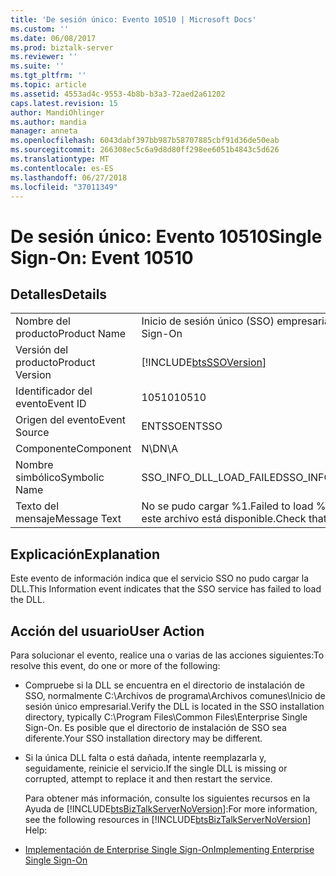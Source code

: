 ```yaml
---
title: 'De sesión único: Evento 10510 | Microsoft Docs'
ms.custom: ''
ms.date: 06/08/2017
ms.prod: biztalk-server
ms.reviewer: ''
ms.suite: ''
ms.tgt_pltfrm: ''
ms.topic: article
ms.assetid: 4553ad4c-9553-4b8b-b3a3-72aed2a61202
caps.latest.revision: 15
author: MandiOhlinger
ms.author: mandia
manager: anneta
ms.openlocfilehash: 6043dabf397bb987b58707885cbf91d36de50eab
ms.sourcegitcommit: 266308ec5c6a9d8d80ff298ee6051b4843c5d626
ms.translationtype: MT
ms.contentlocale: es-ES
ms.lasthandoff: 06/27/2018
ms.locfileid: "37011349"
---
```

# <a name="single-sign-on-event-10510"></a><span data-ttu-id="3246f-102">De sesión único: Evento 10510</span><span class="sxs-lookup"><span data-stu-id="3246f-102">Single Sign-On: Event 10510</span></span>
## <a name="details"></a><span data-ttu-id="3246f-103">Detalles</span><span class="sxs-lookup"><span data-stu-id="3246f-103">Details</span></span>  

|                 |                                                            |
|-----------------|------------------------------------------------------------|
|  <span data-ttu-id="3246f-104">Nombre del producto</span><span class="sxs-lookup"><span data-stu-id="3246f-104">Product Name</span></span>   |                 <span data-ttu-id="3246f-105">Inicio de sesión único (SSO) empresarial</span><span class="sxs-lookup"><span data-stu-id="3246f-105">Enterprise Single Sign-On</span></span>                  |
| <span data-ttu-id="3246f-106">Versión del producto</span><span class="sxs-lookup"><span data-stu-id="3246f-106">Product Version</span></span> | [!INCLUDE[btsSSOVersion](../includes/btsssoversion-md.md)] |
|    <span data-ttu-id="3246f-107">Identificador del evento</span><span class="sxs-lookup"><span data-stu-id="3246f-107">Event ID</span></span>     |                           <span data-ttu-id="3246f-108">10510</span><span class="sxs-lookup"><span data-stu-id="3246f-108">10510</span></span>                            |
|  <span data-ttu-id="3246f-109">Origen del evento</span><span class="sxs-lookup"><span data-stu-id="3246f-109">Event Source</span></span>   |                           <span data-ttu-id="3246f-110">ENTSSO</span><span class="sxs-lookup"><span data-stu-id="3246f-110">ENTSSO</span></span>                           |
|    <span data-ttu-id="3246f-111">Componente</span><span class="sxs-lookup"><span data-stu-id="3246f-111">Component</span></span>    |                            <span data-ttu-id="3246f-112">N\D</span><span class="sxs-lookup"><span data-stu-id="3246f-112">N\A</span></span>                             |
|  <span data-ttu-id="3246f-113">Nombre simbólico</span><span class="sxs-lookup"><span data-stu-id="3246f-113">Symbolic Name</span></span>  |                  <span data-ttu-id="3246f-114">SSO_INFO_DLL_LOAD_FAILED</span><span class="sxs-lookup"><span data-stu-id="3246f-114">SSO_INFO_DLL_LOAD_FAILED</span></span>                  |
|  <span data-ttu-id="3246f-115">Texto del mensaje</span><span class="sxs-lookup"><span data-stu-id="3246f-115">Message Text</span></span>   |   <span data-ttu-id="3246f-116">No se pudo cargar %1.</span><span class="sxs-lookup"><span data-stu-id="3246f-116">Failed to load %1.</span></span> <span data-ttu-id="3246f-117">Compruebe que este archivo está disponible.</span><span class="sxs-lookup"><span data-stu-id="3246f-117">Check that this file is available.</span></span>    |

## <a name="explanation"></a><span data-ttu-id="3246f-118">Explicación</span><span class="sxs-lookup"><span data-stu-id="3246f-118">Explanation</span></span>  
 <span data-ttu-id="3246f-119">Este evento de información indica que el servicio SSO no pudo cargar la DLL.</span><span class="sxs-lookup"><span data-stu-id="3246f-119">This Information event indicates that the SSO service has failed to load the DLL.</span></span>  

## <a name="user-action"></a><span data-ttu-id="3246f-120">Acción del usuario</span><span class="sxs-lookup"><span data-stu-id="3246f-120">User Action</span></span>  
 <span data-ttu-id="3246f-121">Para solucionar el evento, realice una o varias de las acciones siguientes:</span><span class="sxs-lookup"><span data-stu-id="3246f-121">To resolve this event, do one or more of the following:</span></span>  

- <span data-ttu-id="3246f-122">Compruebe si la DLL se encuentra en el directorio de instalación de SSO, normalmente C:\Archivos de programa\Archivos comunes\Inicio de sesión único empresarial.</span><span class="sxs-lookup"><span data-stu-id="3246f-122">Verify the DLL is located in the SSO installation directory, typically C:\Program Files\Common Files\Enterprise Single Sign-On.</span></span> <span data-ttu-id="3246f-123">Es posible que el directorio de instalación de SSO sea diferente.</span><span class="sxs-lookup"><span data-stu-id="3246f-123">Your SSO installation directory may be different.</span></span>  

- <span data-ttu-id="3246f-124">Si la única DLL falta o está dañada, intente reemplazarla y, seguidamente, reinicie el servicio.</span><span class="sxs-lookup"><span data-stu-id="3246f-124">If the single DLL is missing or corrupted, attempt to replace it and then restart the service.</span></span>  

  <span data-ttu-id="3246f-125">Para obtener más información, consulte los siguientes recursos en la Ayuda de [!INCLUDE[btsBizTalkServerNoVersion](../includes/btsbiztalkservernoversion-md.md)]:</span><span class="sxs-lookup"><span data-stu-id="3246f-125">For more information, see the following resources in [!INCLUDE[btsBizTalkServerNoVersion](../includes/btsbiztalkservernoversion-md.md)] Help:</span></span>  

- [<span data-ttu-id="3246f-126">Implementación de Enterprise Single Sign-On</span><span class="sxs-lookup"><span data-stu-id="3246f-126">Implementing Enterprise Single Sign-On</span></span>](../core/implementing-enterprise-single-sign-on.md)
